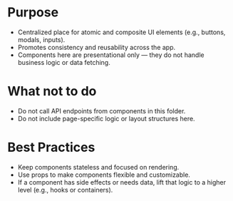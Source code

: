 # Purpose

- Centralized place for atomic and composite UI elements (e.g., buttons, modals, inputs).
- Promotes consistency and reusability across the app.
- Components here are presentational only — they do not handle business logic or data fetching.

# What not to do

- Do not call API endpoints from components in this folder.
- Do not include page-specific logic or layout structures here.

# Best Practices

- Keep components stateless and focused on rendering.
- Use props to make components flexible and customizable.
- If a component has side effects or needs data, lift that logic to a higher level (e.g., hooks or containers).
